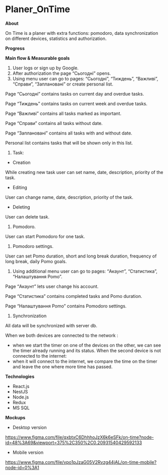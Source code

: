 # Planer_OnTime

**About**

On Time is a planer with extra functions: pomodoro, data synchronization on different devices, statistics and authorization.

**Progress**

**Main flow & Measurable goals**

1. User logs or sign up by Google.
1. After authorization the page “Сьогодні” opens.
1. Using menu user can go to pages: “Сьогодні”, “Тиждень”, “Важливі”, “Справи”, “Заплановані” or create personal list. 

Page “Сьогодні” contains tasks on current day and overdue tasks.

Page “Тиждень” contains tasks on current week and overdue tasks.

Page “Важливі” contains all tasks marked as important.

Page “Справи” contains all tasks without date.

Page “Заплановані” contains all tasks with and without date.

Personal list contains tasks that will be shown only in this list.

1. Task:
- Creation

While creating new task user can set name, date, description, priority of the task.

- Editing

User can change name, date, description, priority of the task.

- Deleting

User can delete task.

1. Pomodoro.

User can start Pomodoro for one task.

1. Pomodoro settings.

User can set Pomo duration, short and long break duration, frequency of long break, daily Pomo goals.

1. Using additional menu user can go to pages: “Акаунт”, “Статистика”, “Налаштування Pomo”.

Page “Акаунт” lets user change his account.

Page “Статистика” contains completed tasks and Pomo duration.

Page “Налаштування Pomo” contains Pomodoro settings.

1. Synchronization

All data will be synchronized with server db.

When we both devices are connected to the network :

- when we start the timer on one of the devices on the other, we can see the timer already running and its status. When the second device is not connected to the internet:
- when it will connect to the internet, we compare the time on the timer and leave the one where more time has passed.

**Technologies**

- React.js
- NestJS
- Node.js
- Redux
- MS SQL

**Mockups**

- Desktop version 

<https://www.figma.com/file/qxbtxC6DhhhoJzX6k6eSFk/on-time?node-id=48%3A69&viewport=375%2C350%2C0.20931540429592133>

- Mobile version

<https://www.figma.com/file/vpo1pJzaG05V2Rvzg44jAL/on-time-mobile?node-id=0%3A1>












